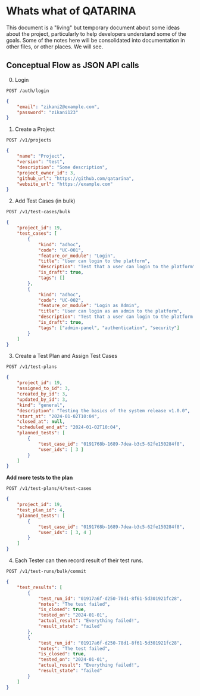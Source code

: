 # Whats what of QATARINA

This document is a "living" but temporary document about some ideas about the project, particularly
to help developers understand some of the goals. Some of the notes here will be consolidated into
documentation in other files, or other places. We will see.

## Conceptual Flow as JSON API calls

0. Login

`POST /auth/login`

```json
{
	"email": "zikani2@example.com",
	"password": "zikani123"
}
```

1. Create a Project

`POST /v1/projects`

```json
{
	"name": "Project",
	"version": "test",
	"description": "Some description",
	"project_owner_id": 3,
	"github_url": "https://github.com/qatarina",
	"website_url": "https://example.com"
}
```

2. Add Test Cases (in bulk)

`POST /v1/test-cases/bulk`

```json
{
	"project_id": 19,
	"test_cases": [
		{
			"kind": "adhoc",
			"code": "UC-001",
			"feature_or_module": "Login",
			"title": "User can login to the platform",
			"description": "Test that a user can login to the platform",
			"is_draft": true,
			"tags": []
		},
		{
			"kind": "adhoc",
			"code": "UC-002",
			"feature_or_module": "Login as Admin",
			"title": "User can login as an admin to the platform",
			"description": "Test that a user can login to the platform as an amdin",
			"is_draft": true,
			"tags": ["admin-panel", "authentication", "security"]
		}
	]
}
```

3. Create a Test Plan and Assign Test Cases

`POST /v1/test-plans`

```json
{
	"project_id": 19,
	"assigned_to_id": 3,
	"created_by_id": 3,
	"updated_by_id": 3,
	"kind": "general",
	"description": "Testing the basics of the system release v1.0.0",
	"start_at": "2024-01-02T10:04",
	"closed_at": null,
	"scheduled_end_at": "2024-01-02T10:04",
	"planned_tests": [
		{
			"test_case_id": "0191768b-1689-7dea-b3c5-62fe150284f8",
			"user_ids": [ 3 ]
		}
	]
}
```
**Add more tests to the plan**

`POST /v1/test-plans/4/test-cases`

```json
{
	"project_id": 19,
	"test_plan_id": 4,
	"planned_tests": [
		{
			"test_case_id": "0191768b-1689-7dea-b3c5-62fe150284f8",
			"user_ids": [ 3, 4 ]
		}
	]
}
```


4. Each Tester can then record result of their test runs.

`POST /v1/test-runs/bulk/commit`

```json
{
	"test_results": [
		{
			"test_run_id": "01917a6f-d250-78d1-8f61-5d301921fc28",
			"notes": "The test failed",
			"is_closed": true,
			"tested_on": "2024-01-01",
			"actual_result": "Everything failed!",
			"result_state": "failed"
		},
		{
			"test_run_id": "01917a6f-d250-78d1-8f61-5d301921fc28",
			"notes": "The test failed",
			"is_closed": true,
			"tested_on": "2024-01-01",
			"actual_result": "Everything failed!",
			"result_state": "failed"
		}
	]
}
```
